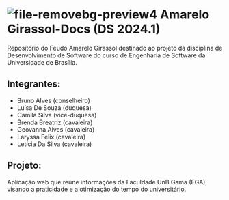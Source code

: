 # ![file-removebg-preview4](https://github.com/DS-AmareloGirassol/AmareloGirassol-Docs/assets/143897458/9d28b8c2-f8fd-4f3d-b877-31e72a11a494)   Amarelo Girassol-Docs (DS 2024.1)


  Repositório do Feudo Amarelo Girassol destinado ao projeto da disciplina de Desenvolvimento de Software do curso de Engenharia de Software da Universidade de Brasília.

## Integrantes:
<ul>
<li>Bruno Alves (conselheiro) <br></li>
<li>Luísa De Souza (duquesa) <br></li>
<li>Camila Silva (vice-duquesa) <br></li>
<li>Brenda Breatriz (cavaleira) <br></li>
<li>Geovanna Alves (cavaleira) <br></li>
<li>Laryssa Felix (cavaleira) <br></li>
<li>Letícia Da Silva (cavaleira)</li>
</ul>

## Projeto:
Aplicação web que reúne informações da Faculdade UnB Gama (FGA), visando a praticidade e a otimização do tempo do universitário.
